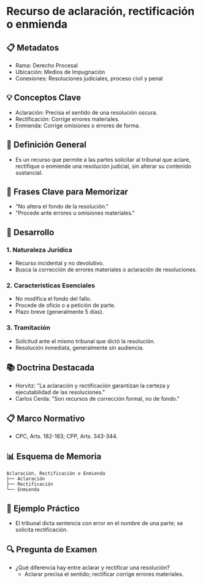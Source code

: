 # Recurso de aclaración, rectificación o enmienda

## 📋 Metadatos
- Rama: Derecho Procesal
- Ubicación: Medios de Impugnación
- Conexiones: Resoluciones judiciales, proceso civil y penal

## 💡 Conceptos Clave
- Aclaración: Precisa el sentido de una resolución oscura.
- Rectificación: Corrige errores materiales.
- Enmienda: Corrige omisiones o errores de forma.

## 📖 Definición General
- Es un recurso que permite a las partes solicitar al tribunal que aclare, rectifique o enmiende una resolución judicial, sin alterar su contenido sustancial.

## 🎯 Frases Clave para Memorizar
- "No altera el fondo de la resolución."
- "Procede ante errores u omisiones materiales."

## 📑 Desarrollo
### 1. Naturaleza Jurídica
- Recurso incidental y no devolutivo.
- Busca la corrección de errores materiales o aclaración de resoluciones.

### 2. Características Esenciales
- No modifica el fondo del fallo.
- Procede de oficio o a petición de parte.
- Plazo breve (generalmente 5 días).

### 3. Tramitación
- Solicitud ante el mismo tribunal que dictó la resolución.
- Resolución inmediata, generalmente sin audiencia.

## 📚 Doctrina Destacada
- Horvitz: "La aclaración y rectificación garantizan la certeza y ejecutabilidad de las resoluciones."
- Carlos Cerda: "Son recursos de corrección formal, no de fondo."

## 📋 Marco Normativo
- CPC, Arts. 182-183; CPP, Arts. 343-344.

## 📊 Esquema de Memoria
```plaintext
Aclaración, Rectificación o Enmienda
├── Aclaración
├── Rectificación
└── Enmienda
```

## 📝 Ejemplo Práctico
- El tribunal dicta sentencia con error en el nombre de una parte; se solicita rectificación.

## 🔍 Pregunta de Examen
- ¿Qué diferencia hay entre aclarar y rectificar una resolución?
  - Aclarar precisa el sentido; rectificar corrige errores materiales. 